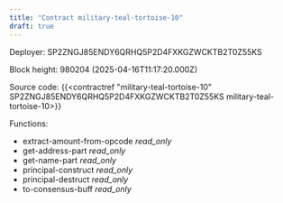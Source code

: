 ```yaml
---
title: "Contract military-teal-tortoise-10"
draft: true
---
```

Deployer: SP2ZNGJ85ENDY6QRHQ5P2D4FXKGZWCKTB2T0Z55KS


 



Block height: 980204 (2025-04-16T11:17:20.000Z)

Source code: {{<contractref "military-teal-tortoise-10" SP2ZNGJ85ENDY6QRHQ5P2D4FXKGZWCKTB2T0Z55KS military-teal-tortoise-10>}}

Functions:

* extract-amount-from-opcode _read_only_
* get-address-part _read_only_
* get-name-part _read_only_
* principal-construct _read_only_
* principal-destruct _read_only_
* to-consensus-buff _read_only_
